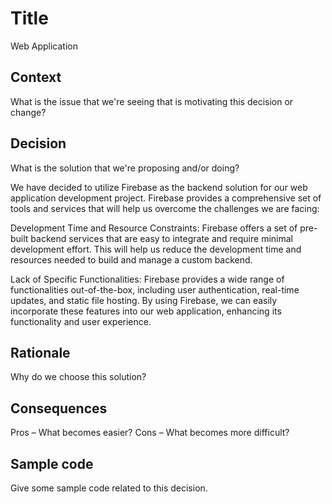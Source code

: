# Title
Web Application

## Context
What is the issue that we're seeing that is motivating this decision or change?

## Decision
What is the solution that we're proposing and/or doing?

We have decided to utilize Firebase as the backend solution for our web application development project. Firebase provides a comprehensive set of tools and services that will help us overcome the challenges we are facing:

Development Time and Resource Constraints: Firebase offers a set of pre-built backend services that are easy to integrate and require minimal development effort. This will help us reduce the development time and resources needed to build and manage a custom backend.

Lack of Specific Functionalities: Firebase provides a wide range of functionalities out-of-the-box, including user authentication, real-time updates, and static file hosting. By using Firebase, we can easily incorporate these features into our web application, enhancing its functionality and user experience.
## Rationale
Why do we choose this solution?

## Consequences
Pros – What becomes easier?
Cons – What becomes more difficult?

## Sample code
Give some sample code related to this decision.
